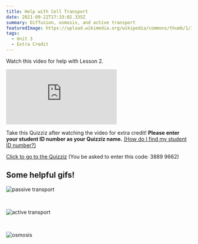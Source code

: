 ```yaml
---
title: Help with Cell Transport
date: 2021-09-22T17:33:02.335Z
summary: Diffusion, osmosis, and active transport
featuredImage: https://upload.wikimedia.org/wikipedia/commons/thumb/1/15/Diffusion.en.jpg/640px-Diffusion.en.jpg
tags:
  - Unit 3
  - Extra Credit
---
```

Watch this video for help with Lesson 2.

<div class="youtube-container"><iframe class="responsive-iframe" src="https://www.youtube.com/embed/Ptmlvtei8hw" frameborder="0" allow="accelerometer; autoplay; clipboard-write; encrypted-media; gyroscope; picture-in-picture" allowfullscreen></iframe></div>

Take this Quizziz after watching the video for extra credit! **Please enter your student ID number as your Quizziz name.** [(How do I find my student ID number?)](/posts/how-to-find-your-student-id/)

[Click to go to the Quizziz](https://quizizz.com/join?gc=38899662) (You be asked to enter this code: 3889 9662)

## Some helpful gifs!

![passive transport](https://www.amoebasisters.com/uploads/2/1/9/0/21902384/passive-transport-diffusion-gif_orig.gif)

<br>

![active transport](https://www.amoebasisters.com/uploads/2/1/9/0/21902384/active-transport-gif_orig.gif)

<br>

![osmosis](https://www.amoebasisters.com/uploads/2/1/9/0/21902384/passive-transport-osmosis-gif-v2_orig.gif)